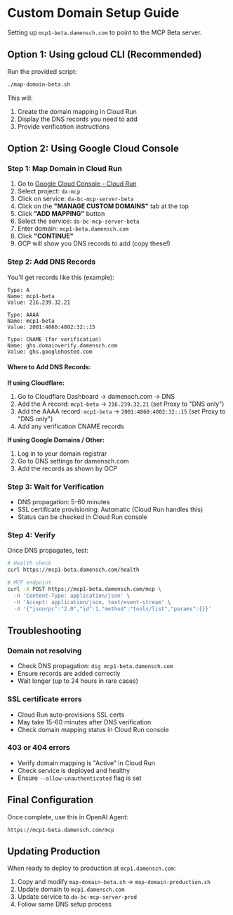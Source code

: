 # Custom Domain Setup Guide

Setting up `mcp1-beta.damensch.com` to point to the MCP Beta server.

## Option 1: Using gcloud CLI (Recommended)

Run the provided script:

```bash
./map-domain-beta.sh
```

This will:
1. Create the domain mapping in Cloud Run
2. Display the DNS records you need to add
3. Provide verification instructions

## Option 2: Using Google Cloud Console

### Step 1: Map Domain in Cloud Run

1. Go to [Google Cloud Console - Cloud Run](https://console.cloud.google.com/run)
2. Select project: `da-mcp`
3. Click on service: `da-bc-mcp-server-beta`
4. Click on the **"MANAGE CUSTOM DOMAINS"** tab at the top
5. Click **"ADD MAPPING"** button
6. Select the service: `da-bc-mcp-server-beta`
7. Enter domain: `mcp1-beta.damensch.com`
8. Click **"CONTINUE"**
9. GCP will show you DNS records to add (copy these!)

### Step 2: Add DNS Records

You'll get records like this (example):

```
Type: A
Name: mcp1-beta
Value: 216.239.32.21

Type: AAAA
Name: mcp1-beta
Value: 2001:4860:4802:32::15

Type: CNAME (for verification)
Name: ghs.domainverify.damensch.com
Value: ghs.googlehosted.com
```

#### Where to Add DNS Records:

**If using Cloudflare:**
1. Go to Cloudflare Dashboard → damensch.com → DNS
2. Add the A record: `mcp1-beta` → `216.239.32.21` (set Proxy to "DNS only")
3. Add the AAAA record: `mcp1-beta` → `2001:4860:4802:32::15` (set Proxy to "DNS only")
4. Add any verification CNAME records

**If using Google Domains / Other:**
1. Log in to your domain registrar
2. Go to DNS settings for damensch.com
3. Add the records as shown by GCP

### Step 3: Wait for Verification

- DNS propagation: 5-60 minutes
- SSL certificate provisioning: Automatic (Cloud Run handles this)
- Status can be checked in Cloud Run console

### Step 4: Verify

Once DNS propagates, test:

```bash
# Health check
curl https://mcp1-beta.damensch.com/health

# MCP endpoint
curl -X POST https://mcp1-beta.damensch.com/mcp \
  -H 'Content-Type: application/json' \
  -H 'Accept: application/json, text/event-stream' \
  -d '{"jsonrpc":"2.0","id":1,"method":"tools/list","params":{}}'
```

## Troubleshooting

### Domain not resolving
- Check DNS propagation: `dig mcp1-beta.damensch.com`
- Ensure records are added correctly
- Wait longer (up to 24 hours in rare cases)

### SSL certificate errors
- Cloud Run auto-provisions SSL certs
- May take 15-60 minutes after DNS verification
- Check domain mapping status in Cloud Run console

### 403 or 404 errors
- Verify domain mapping is "Active" in Cloud Run
- Check service is deployed and healthy
- Ensure `--allow-unauthenticated` flag is set

## Final Configuration

Once complete, use this in OpenAI Agent:
```
https://mcp1-beta.damensch.com/mcp
```

## Updating Production

When ready to deploy to production at `mcp1.damensch.com`:
1. Copy and modify `map-domain-beta.sh` → `map-domain-production.sh`
2. Update domain to `mcp1.damensch.com`
3. Update service to `da-bc-mcp-server-prod`
4. Follow same DNS setup process
